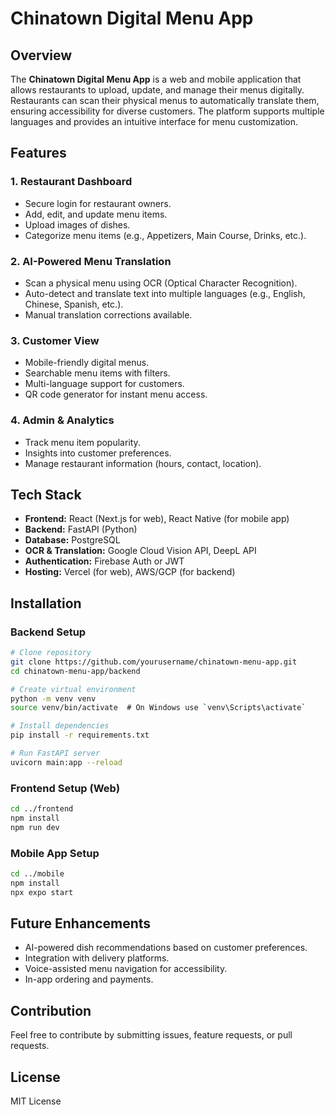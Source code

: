 # Chinatown Digital Menu App

## Overview
The **Chinatown Digital Menu App** is a web and mobile application that allows restaurants to upload, update, and manage their menus digitally. Restaurants can scan their physical menus to automatically translate them, ensuring accessibility for diverse customers. The platform supports multiple languages and provides an intuitive interface for menu customization.

## Features

### 1. **Restaurant Dashboard**
- Secure login for restaurant owners.
- Add, edit, and update menu items.
- Upload images of dishes.
- Categorize menu items (e.g., Appetizers, Main Course, Drinks, etc.).

### 2. **AI-Powered Menu Translation**
- Scan a physical menu using OCR (Optical Character Recognition).
- Auto-detect and translate text into multiple languages (e.g., English, Chinese, Spanish, etc.).
- Manual translation corrections available.

### 3. **Customer View**
- Mobile-friendly digital menus.
- Searchable menu items with filters.
- Multi-language support for customers.
- QR code generator for instant menu access.

### 4. **Admin & Analytics**
- Track menu item popularity.
- Insights into customer preferences.
- Manage restaurant information (hours, contact, location).

## Tech Stack
- **Frontend:** React (Next.js for web), React Native (for mobile app)
- **Backend:** FastAPI (Python)
- **Database:** PostgreSQL
- **OCR & Translation:** Google Cloud Vision API, DeepL API
- **Authentication:** Firebase Auth or JWT
- **Hosting:** Vercel (for web), AWS/GCP (for backend)

## Installation
### Backend Setup
```bash
# Clone repository
git clone https://github.com/yourusername/chinatown-menu-app.git
cd chinatown-menu-app/backend

# Create virtual environment
python -m venv venv
source venv/bin/activate  # On Windows use `venv\Scripts\activate`

# Install dependencies
pip install -r requirements.txt

# Run FastAPI server
uvicorn main:app --reload
```

### Frontend Setup (Web)
```bash
cd ../frontend
npm install
npm run dev
```

### Mobile App Setup
```bash
cd ../mobile
npm install
npx expo start
```

## Future Enhancements
- AI-powered dish recommendations based on customer preferences.
- Integration with delivery platforms.
- Voice-assisted menu navigation for accessibility.
- In-app ordering and payments.

## Contribution
Feel free to contribute by submitting issues, feature requests, or pull requests.

## License
MIT License
